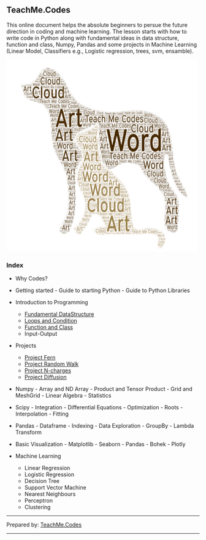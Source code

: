 

## TeachMe.Codes



This online document helps the absolute beginners to persue the future direction in coding and machine learning. The lesson starts with how to write code in Python along with fundamental ideas in data structure, function and class, Numpy, Pandas and some projects in Machine Learning (Linear Model, Classifiers e.g., Logistic regression, trees, svm, ensamble).


<img src = "img/teachme.png" width="500" height="500" /> 

        
### Index 

- Why Codes?

- Getting started
      - Guide to starting Python
      - Guide to Python Libraries


- Introduction to Programming
    - [Fundamental DataStructure](www.teachmex.github.io/docs/DataStructure/ds/) 
    - [Loops and Condition](www.teachmex.github.io/docs/LoopsConditions/lnc/)
    - [Function and Class](www.teachmex.github.io/docs//FunctionClass/fnc/)
    - Input-Output
    

- Projects
    - [Project Fern](www.teachmex.github.io/docs/Projects/Fern/fern/)
    - [Project Random Walk](www.teachmex.github.io/docs/Projects/Rwalk/Rwalk/)
    - [Project N-charges](www.teachmex.github.io/docs/Projects/Ncharges/Ncharges/)
    - [Project Diffusion](www.teachmex.github.io/docs/Projects/Diffusion/Diffusion/)


- Numpy
      - Array and ND Array
      - Product and Tensor Product
      - Grid and MeshGrid
      - Linear Algebra
      - Statistics
 
- Scipy
      - Integration
      - Differential Equations
      - Optimization
      - Roots
      - Interpolation
      - Fitting
      
- Pandas
      - Dataframe
      - Indexing
      - Data Exploration
      - GroupBy
      - Lambda Transform      
      
- Basic Visualization
      - Matplotlib
      - Seaborn
      - Pandas
      - Bohek
      - Plotly
      
- Machine Learning
    - Linear Regression
    - Logistic Regression
    - Decision Tree
    - Support Vector Machine
    - Nearest Neighbours
    - Perceptron
    - Clustering

  

-----------

Prepared by: [TeachMe.Codes](www.teachme.codes)

------
  